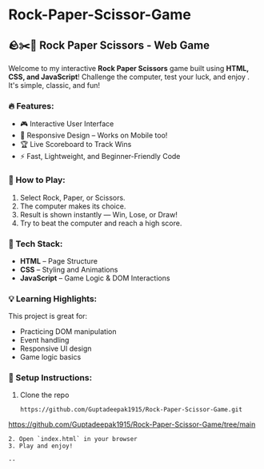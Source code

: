 # Rock-Paper-Scissor-Game

## 🪨✂️📄 Rock Paper Scissors - Web Game

Welcome to my interactive **Rock Paper Scissors** game built using **HTML, CSS, and JavaScript**!
Challenge the computer, test your luck, and enjoy . It's simple, classic, and fun!

### 🔥 Features:

* 🎮 Interactive User Interface
* 📱 Responsive Design – Works on Mobile too!
* 🏆 Live Scoreboard to Track Wins
* ⚡ Fast, Lightweight, and Beginner-Friendly Code

### 🚀 How to Play:

1. Select Rock, Paper, or Scissors.
2. The computer makes its choice.
3. Result is shown instantly — Win, Lose, or Draw!
4. Try to beat the computer and reach a high score.

### 📁 Tech Stack:

* **HTML** – Page Structure
* **CSS** – Styling and Animations
* **JavaScript** – Game Logic & DOM Interactions

### 💡 Learning Highlights:

This project is great for:

* Practicing DOM manipulation
* Event handling
* Responsive UI design
* Game logic basics

### 📂 Setup Instructions:

1. Clone the repo

   ```
   https://github.com/Guptadeepak1915/Rock-Paper-Scissor-Game.git
  https://github.com/Guptadeepak1915/Rock-Paper-Scissor-Game/tree/main
   ```
2. Open `index.html` in your browser
3. Play and enjoy!

--
